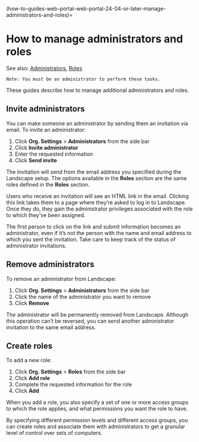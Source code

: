 (how-to-guides-web-portal-web-portal-24-04-or-later-manage-administrators-and-roles)=
# How to manage administrators and roles

See also: [Administrators](/reference/terms/administrators), [Roles](/reference/terms/roles)

```{note}
Note: You must be an administrator to perform these tasks.
```

These guides describe how to manage additional administrators and roles. 

## Invite administrators

You can make someone an administrator by sending them an invitation via email. To invite an administrator:

1. Click **Org. Settings** > **Administrators** from the side bar
2. Click **Invite administrator**
3. Enter the requested information
4. Click **Send invite**

The invitation will send from the email address you specified during the Landscape setup. The options available in the **Roles** section are the same roles defined in the **Roles** section.

Users who receive an invitation will see an HTML link in the email. Clicking this link takes them to a page where they’re asked to log in to Landscape. Once they do, they gain the administrator privileges associated with the role to which they’ve been assigned.

The first person to click on the link and submit information becomes an administrator, even if it’s not the person with the name and email address to which you sent the invitation. Take care to keep track of the status of administrator invitations.

## Remove administrators

To remove an administrator from Landscape:

1. Click **Org. Settings** > **Administrators** from the side bar
2. Click the name of the administrator you want to remove
3. Click **Remove**

The administrator will be permanently removed from Landscape. Although this operation can’t be reversed, you can send another administrator invitation to the same email address.

## Create roles

To add a new role:

1. Click **Org. Settings** > **Roles** from the side bar
2. Click **Add role**
3. Complete the requested information for the role
4. Click **Add**

When you add a role, you also specify a set of one or more access groups to which the role applies, and what permissions you want the role to have.

By specifying different permission levels and different access groups, you can create roles and associate them with administrators to get a granular level of control over sets of computers.

